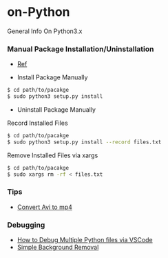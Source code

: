 # on-Python
General Info On Python3.x

### Manual Package Installation/Uninstallation

- [Ref](https://stackoverflow.com/questions/1550226/python-setup-py-uninstall)

* Install Package Manually

```bash
$ cd path/to/pacakge
$ sudo python3 setup.py install
```

* Uninstall Package Manually

Record Installed Files
```bash
$ cd path/to/pacakge
$ sudo python3 setup.py install --record files.txt
```

Remove Installed Files via xargs
```bash
$ cd path/to/pacakge
$ sudo xargs rm -rf < files.txt
```

### Tips

* [Convert Avi to mp4](Tips/convertVideo.md)

### Debugging

* [How to Debug Multiple Python files via VSCode](debug.md)
* [Simple Background Removal](background-removal.md)
